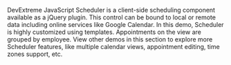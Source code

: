 DevExtreme JavaScript Scheduler is a client-side scheduling component available as a jQuery plugin. This control can be bound to local or remote data including online services like Google Calendar. In this demo, Scheduler is highly customized using templates. Appointments on the view are grouped by employee. View other demos in this section to explore more Scheduler features, like multiple calendar views, appointment editing, time zones support, etc.